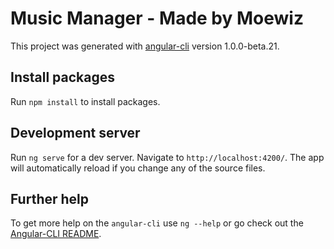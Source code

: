 # Music Manager - Made by Moewiz

This project was generated with [angular-cli](https://github.com/angular/angular-cli) version 1.0.0-beta.21.
## Install packages
Run `npm install` to install packages.

## Development server
Run `ng serve` for a dev server. Navigate to `http://localhost:4200/`. The app will automatically reload if you change any of the source files.

## Further help
To get more help on the `angular-cli` use `ng --help` or go check out the [Angular-CLI README](https://github.com/angular/angular-cli/blob/master/README.md).
